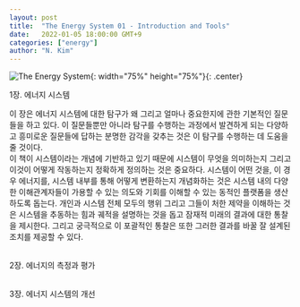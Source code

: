 ```yaml
---
layout: post
title:  "The Energy System 01 - Introduction and Tools"
date:   2022-01-05 18:00:00 GMT+9
categories: ["energy"]
author: "N. Kim"
---
```


![The Energy System](https://mitpress.mit.edu/sites/default/files/styles/large_book_cover/http/mitp-content-server.mit.edu%3A18180/books/covers/cover/%3Fcollid%3Dbooks_covers_0%26isbn%3D9780262037525%26type%3D.jpg?itok=wYsP4Hba){: width="75%" height="75%"}{: .center}
<br>

1장. 에너지 시스템
<div class="indent1">
이 장은 에너지 시스템에 대한 탐구가 왜 그리고 얼마나 중요한지에 관한 기본적인 질문들을 하고 있다. 이 질문들뿐만 아니라 탐구를 수행하는 과정에서 발견하게 되는 다양하고 흥미로운 질문들에 답하는 분명한 감각을 갖추는 것은 이 탐구를 수행하는 데 도움을 줄 것이다.
</div>

<div class="indent1">
이 책이 시스템이라는 개념에 기반하고 있기 때문에 시스템이 무엇을 의미하는지 그리고 이것이 어떻게 작동하는지 정확하게 정의하는 것은 중요하다. 시스템이 어떤 것을, 이 경우 에너지를, 시스템 내부를 통해 어떻게 변환하는지 개념화하는 것은 시스템 내의 다양한 이해관계자들이 가용할 수 있는 의도와 기회를 이해할 수 있는 동적인 플랫폼을 생산하도록 돕는다.
개인과 시스템 전체 모두의 행위 그리고 그들이 처한 제약을 이해하는 것은 시스템을 추동하는 힘과 궤적을 설명하는 것을 돕고 잠재적 미래의 결과에 대한 통찰을 제시한다. 그리고 궁극적으로 이 포괄적인 통찰은 또한 그러한 결과를 바꿀 잘 설계된 조치를 제공할 수 있다.
</div>
<br>

2장. 에너지의 측정과 평가

<br>
3장. 에너지 시스템의 개선 